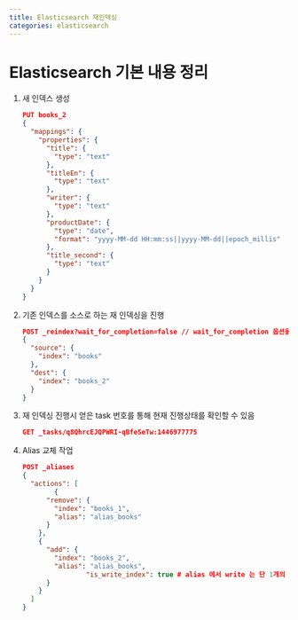 ```yaml
---
title: Elasticsearch 재인덱싱
categories: elasticsearch
---
```


# Elasticsearch 기본 내용 정리
  
1. 새 인덱스 생성
    
    ```json
    PUT books_2
    {
      "mappings": {
        "properties": {
          "title": {
            "type": "text"
          },
          "titleEn": {
            "type": "text"
          },
          "writer": {
            "type": "text"
          },
          "productDate": {
            "type": "date",
            "format": "yyyy-MM-dd HH:mm:ss||yyyy-MM-dd||epoch_millis"
          },
          "title_second": {
            "type": "text"
          }
        }
      }
    }
    ```
    
2. 기존 인덱스를 소스로 하는 재 인덱싱을 진행
    
    ```json
    POST _reindex?wait_for_completion=false // wait_for_completion 옵션을 설정해서 비동기로 실행
    {
      "source": {
        "index": "books"
      },
      "dest": {
        "index": "books_2"
      }
    }
    ```
    
3. 재 인덱싱 진행시 얻은 task 번호를 통해 현재 진행상태를 확인할 수 있음
    
    ```json
    GET _tasks/q8QhrcEJQPWRI-qBfeSeTw:1446977775
    ```
    
4. Alias 교체 작업
    
    ```json
    POST _aliases
    {
      "actions": [
    		{
          "remove": {
            "index": "books_1",
            "alias": "alias_books"
          }
        },
        {
          "add": {
            "index": "books_2",
            "alias": "alias_books",
    				"is_write_index": true # alias 에서 write 는 단 1개의 인덱스만 가능하다.
          }
        }
      ]
    }
    ```
